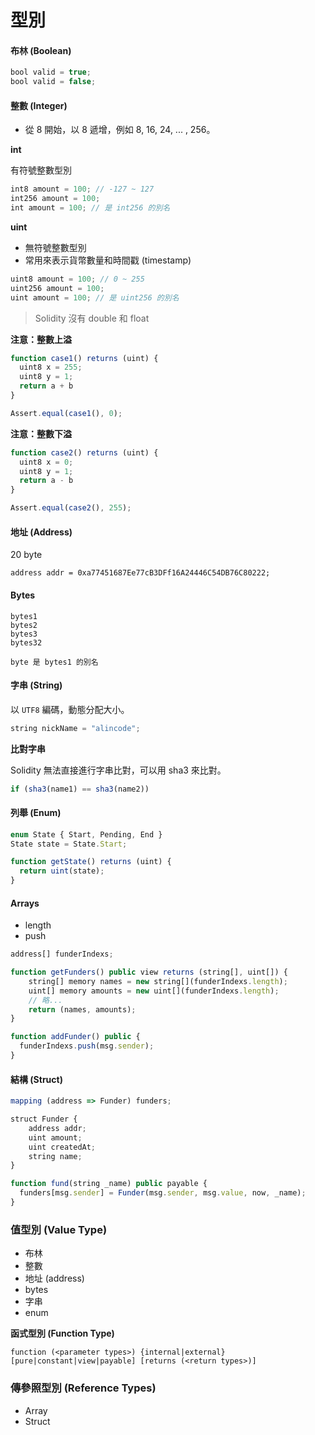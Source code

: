# 型別

#### 布林 (Boolean)

```js
bool valid = true;
bool valid = false;
```

#### 整數 (Integer)

* 從 8 開始，以 8 遞增，例如 8, 16, 24, ... , 256。

**int**

有符號整數型別

```js
int8 amount = 100; // -127 ~ 127
int256 amount = 100;
int amount = 100; // 是 int256 的別名
```

**uint**

* 無符號整數型別
* 常用來表示貨幣數量和時間戳 (timestamp)

```js
uint8 amount = 100; // 0 ~ 255
uint256 amount = 100;
uint amount = 100; // 是 uint256 的別名
```

> Solidity 沒有 double 和 float

**注意：整數上溢**

```js
function case1() returns (uint) {
  uint8 x = 255;
  uint8 y = 1;
  return a + b
}

Assert.equal(case1(), 0);
```

**注意：整數下溢**

```js
function case2() returns (uint) {
  uint8 x = 0;
  uint8 y = 1;
  return a - b
}

Assert.equal(case2(), 255);
```

#### 地址 (Address)

20 byte

```
address addr = 0xa77451687Ee77cB3DFf16A24446C54DB76C80222;
```

#### Bytes

```
bytes1
bytes2
bytes3
bytes32

byte 是 bytes1 的別名
```

#### 字串 (String)

以 `UTF8` 編碼，動態分配大小。

```js
string nickName = "alincode";
```

**比對字串**

Solidity 無法直接進行字串比對，可以用 sha3 來比對。

```js
if (sha3(name1) == sha3(name2))
```

#### 列舉 (Enum)

```js
enum State { Start, Pending, End }
State state = State.Start;

function getState() returns (uint) {
  return uint(state);
}
```

#### Arrays

* length
* push

```js
address[] funderIndexs;

function getFunders() public view returns (string[], uint[]) {
    string[] memory names = new string[](funderIndexs.length);
    uint[] memory amounts = new uint[](funderIndexs.length);
    // 略...
    return (names, amounts);
}

function addFunder() public {
  funderIndexs.push(msg.sender);
}
```

#### 結構 (Struct)

```js
mapping (address => Funder) funders;

struct Funder {
    address addr;
    uint amount;
    uint createdAt;
    string name;
}

function fund(string _name) public payable {
  funders[msg.sender] = Funder(msg.sender, msg.value, now, _name);
}
```

### 值型別 (Value Type)

* 布林
* 整數
* 地址 (address)
* bytes
* 字串
* enum

**函式型別 (Function Type)**

```
function (<parameter types>) {internal|external} [pure|constant|view|payable] [returns (<return types>)]
```

### 傳參照型別 (Reference Types)

* Array
* Struct